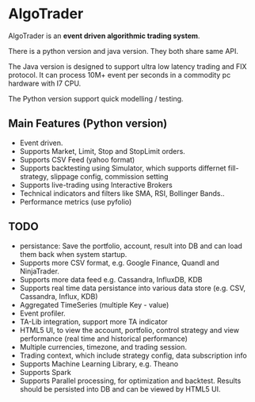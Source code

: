 AlgoTrader
===========================

AlgoTrader is an **event driven algorithmic trading system**.

There is a python version and java version. They both share same API. 

The Java version is designed to support ultra low latency trading and FIX protocol.
It can process 10M+ event per seconds in a commodity pc hardware with I7 CPU.

The Python version support quick modelling / testing.  


Main Features (Python version)
------------------------------

 * Event driven.
 * Supports Market, Limit, Stop and StopLimit orders.
 * Supports CSV Feed (yahoo format)
 * Supports backtesting using Simulator, which supports differnet fill-strategy, slippage config, commission setting
 * Supports live-trading using Interactive Brokers
 * Technical indicators and filters like SMA, RSI, Bollinger Bands..
 * Performance metrics (use pyfolio)
 
 
TODO
----

 * persistance: Save the portfolio, account, result into DB and can load them back when system startup. 
 * Supports more CSV format, e.g. Google Finance, Quandl and NinjaTrader.
 * Supports more data feed e.g. Cassandra, InfluxDB, KDB 
 * Supports real time data persistance into various data store (e.g. CSV, Cassandra, Influx, KDB)
 * Aggregated TimeSeries (multiple Key - value)
 * Event profiler.
 * TA-Lib integration, support more TA indicator
 * HTML5 UI, to view the account, portfolio, control strategy and view performance (real time and historical performance)
 * Multiple currencies, timezone, and trading session.
 * Trading context, which include strategy config, data subscription info
 * Supports Machine Learning Library, e.g. Theano 
 * Supports Spark
 * Supports Parallel processing, for optimization and backtest. Results should be persisted into DB and can be viewed by HTML5 UI.